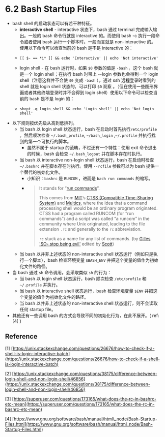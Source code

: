 # 6.2 Bash Startup Files

* bash shell 的启动状态可以有若干种特征。
  * **interactive shell** - interactive 状态下，bash 通过 terminal 完成输入输出。一般的 bash 命令行就是 interactive 的。而使用 bash -c 执行一段命令或者使用 bash 运行一个脚本时，一般而言就是 non-interactive 的。使用以下命令可以检查当前的 bash 是不是 interactive 的：
  * ```text
    [[ $- == *i* ]] && echo 'Interactive' || echo 'Not interactive'
    ```
  * login shell - 在 bash 运行时，如果 `$0` 参数的值是 `-bash` ，这个 bash 就是一个 login shell；在执行 bash 时带上 --login 参数也会得到一个 login shell（注意这样并不会使 `$0` 变成 `-bash`  ）。通过 ssh 远程登录时看到的 shell 就是 login shell 状态的，可以打印 `$0` 观察 。（但在使用一些图形界面或者其他终端登录时并不会得到 login shell）使用以下命令可以检查当前的 bash 是不是 login 的：
  * ```text
    shopt -q login_shell && echo 'Login shell' || echo 'Not login shell'
    ```
* 以下规则按优先级从高到低排列。
  * 当 bash 以 login shell 状态运行，bash 在启动时首先执行`/etc/profile` ，然后顺次检查 `~/.bash_profile`, `~/bash_login` ,`~/.profile` 并执行找到的第一个可执行的脚本。
    * 虽然不属于 startup 的范畴，不过还有一个特性：使用 exit 命令退出的时候，bash 会检查 `~/.bash_logout` 并在脚本存在时执行。
  * 当 bash 以 interactive non-login shell 状态运行，bash 在启动时检查 `~/.bashrc` 并在脚本存在时执行。使用 `--rcfile` 参数可以为 bash 提供一个替代的初始化文件。
    * 小知识：`bashrc` 是 `RUNCOM` ，进而是 `bash run commands` 的缩写。 
    * > It stands for “[run commands](http://en.wikipedia.org/wiki/Run_Commands)”.
      >
      > This comes from [MIT](http://en.wikipedia.org/wiki/MIT)’s [CTSS \(Compatible Time-Sharing System\)](http://en.wikipedia.org/wiki/Compatible_Time-Sharing_System) and [Multics](http://en.wikipedia.org/wiki/Multics), where the idea that a command processing shell would be an ordinary program originated. CTSS had a program called RUNCOM \(for “run commands”\) and a script was called “a runcom” in the community where Unix originated, leading to the file extension `.rc` and generally to the `rc` abbreviation.
      >
      > `rc` stuck as a name for any list of commands. \(by [Gilles 'SO- stop being evil'](https://superuser.com/users/42315/gilles-so-stop-being-evil) edited by [Scott](https://superuser.com/users/150988/scott)\)
  * 当 bash 以并非上述状态的 non-interactive shell 状态运行（例如只是执行一个脚本），bash 检查环境变量 `$BASH_ENV` 并把这个变量的值作为初始化文件的路径。
* 当 bash 通过 `sh` 命令调用，会采取类似 `sh` 的行为：
  * 当 bash 以 login shell 状态运行，bash 顺次检查 `/etc/profile` 和 `~/.profile` 并执行。
  * 当 bash 以 interactive shell 状态运行，bash 检查环境变量 `$ENV` 并把这个变量的值作为初始化文件的路径。
  * 当 bash 以并非上述状态的 non-interactive shell 状态运行，则不会读取任何 startup file。
* 其他还有一些调用 bash 的方式会导致不同的初始化行为，在此不展开。\( ref: \[4\] \)

## Reference

\[1\] [https://unix.stackexchange.com/questions/26676/how-to-check-if-a-shell-is-login-interactive-batch](https://unix.stackexchange.com/questions/26676/how-to-check-if-a-shell-is-login-interactive-batch)

\[2\] [https://unix.stackexchange.com/questions/38175/difference-between-login-shell-and-non-login-shell/46856](https://unix.stackexchange.com/questions/38175/difference-between-login-shell-and-non-login-shell/46856)

\[3\] [https://superuser.com/questions/173165/what-does-the-rc-in-bashrc-etc-mean](https://superuser.com/questions/173165/what-does-the-rc-in-bashrc-etc-mean)

\[4\] [https://www.gnu.org/software/bash/manual/html\_node/Bash-Startup-Files.html](https://www.gnu.org/software/bash/manual/html_node/Bash-Startup-Files.html)

